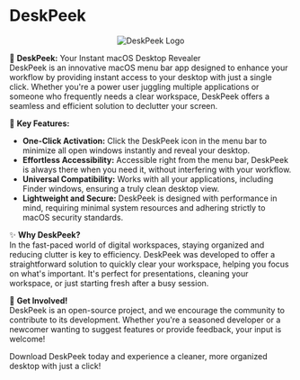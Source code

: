 # DeskPeek 

<p align="center">
  <img src="https://github.com/otglotv22/DeskPeek/assets/143334183/32872789-2d47-4183-93c7-39fc656d3ebe" alt="DeskPeek Logo">
</p>

🌟 **DeskPeek:** Your Instant macOS Desktop Revealer <br>
DeskPeek is an innovative macOS menu bar app designed to enhance your workflow by providing instant access to your desktop with just a single click. Whether you're a power user juggling multiple applications or someone who frequently needs a clear workspace, DeskPeek offers a seamless and efficient solution to declutter your screen.

🚀 **Key Features:**
- **One-Click Activation:** Click the DeskPeek icon in the menu bar to minimize all open windows instantly and reveal your desktop.
- **Effortless Accessibility:** Accessible right from the menu bar, DeskPeek is always there when you need it, without interfering with your workflow.
- **Universal Compatibility:** Works with all your applications, including Finder windows, ensuring a truly clean desktop view.
- **Lightweight and Secure:** DeskPeek is designed with performance in mind, requiring minimal system resources and adhering strictly to macOS security standards.

✨ **Why DeskPeek?** <br>
In the fast-paced world of digital workspaces, staying organized and reducing clutter is key to efficiency. DeskPeek was developed to offer a straightforward solution to quickly clear your workspace, helping you focus on what's important. It's perfect for presentations, cleaning your workspace, or just starting fresh after a busy session.

🤝 **Get Involved!** <br>
DeskPeek is an open-source project, and we encourage the community to contribute to its development. Whether you're a seasoned developer or a newcomer wanting to suggest features or provide feedback, your input is welcome!

Download DeskPeek today and experience a cleaner, more organized desktop with just a click!
